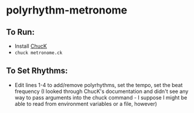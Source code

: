 # polyrhythm-metronome

## To Run:
- Install [ChucK](https://chuck.cs.princeton.edu/)
- `chuck metronome.ck`

## To Set Rhythms:
- Edit lines 1-4 to add/remove polyrhythms, set the tempo, set the beat frequency (I looked through ChucK's documentation and didn't see any way to pass arguments into the chuck command - I suppose I might be able to read from environment variables or a file, however)
